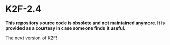 K2F-2.4
=======

**This repository source code is obsolete and not maintained anymore. It is provided as a courtesy in case someone finds it useful.**

The next version of K2F!

